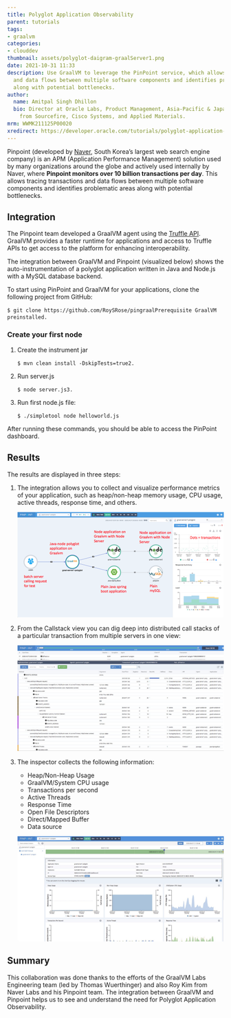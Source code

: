 ```yaml
---
title: Polyglot Application Observability
parent: tutorials
tags:
- graalvm
categories:
- clouddev
thumbnail: assets/polyglot-daigram-graalServer1.png
date: 2021-10-31 11:33
description: Use GraalVM to leverage the PinPoint service, which allows tracing transactions
  and data flows between multiple software components and identifies problematic areas
  along with potential bottlenecks.
author:
  name: Amitpal Singh Dhillon
  bio: Director at Oracle Labs, Product Management, Asia-Pacific & Japan. Previously,
    from Sourcefire, Cisco Systems, and Applied Materials.
mrm: WWMK211125P00020
xredirect: https://developer.oracle.com/tutorials/polyglot-application-observability/
---
```


Pinpoint (developed by [Naver](https://www.navercorp.com/en), South Korea’s largest web search engine company) is an APM (Application Performance Management) solution used by many organizations around the globe and actively used internally by Naver, where **Pinpoint monitors over 10 billion transactions per day**. This allows tracing transactions and data flows between multiple software components and identifies problematic areas along with potential bottlenecks.

## Integration

The Pinpoint team developed a GraalVM agent using the [Truffle API](https://docs.oracle.com/en/graalvm/enterprise/21/docs/graalvm-as-a-platform/language-implementation-framework/). GraalVM provides a faster runtime for applications and access to Truffle APIs to get access to the platform for enhancing interoperability.

The integration between GraalVM and Pinpoint (visualized below) shows the auto-instrumentation of a polyglot application written in Java and Node.js with a MySQL database backend.

To start using PinPoint and GraalVM for your applications, clone the following project from GitHub: 

```` 
$ git clone https://github.com/RoySRose/pingraalPrerequisite GraalVM preinstalled.
````

### Create your first node

1. Create the instrument jar


    ````
    $ mvn clean install -DskipTests=true2. 
    ````

2. Run server.js

    ````
    $ node server.js3. 
    ````

3. Run first node.js file:

    ````
    $ ./simpletool node helloworld.js
    ````


After running these commands, you should be able to access the PinPoint dashboard.

## Results

The results are displayed in three steps:

1. The integration allows you to collect and visualize performance metrics of your application, such as heap/non-heap memory usage, CPU usage, active threads, response time, and others.

    ![Diagram featuring Polyglot code interfacing with two Java programs](assets/polyglot-daigram-graalServer1.png)

2. From the Callstack view you can dig deep into distributed call stacks of a particular transaction from multiple servers in one view:

    ![Pinpoint's callstack view](assets/polyglot-callstack-view.png)

3. The inspector collects the following information:
    - Heap/Non-Heap Usage
    - GraalVM/System CPU usage
    - Transactions per second
    - Active Threads
    - Response Time
    - Open File Descriptors
    - Direct/Mapped Buffer
    - Data source

    ![Pinpoint dashboard displaying collected information](assets/polyglot-pinpoint-dashboard.png)

## Summary

This collaboration was done thanks to the efforts of the GraalVM Labs Engineering team (led by Thomas Wuerthinger) and also Roy Kim from Naver Labs and his Pinpoint team. The integration between GraalVM and Pinpoint helps us to see and understand the need for Polyglot Application Observability.
